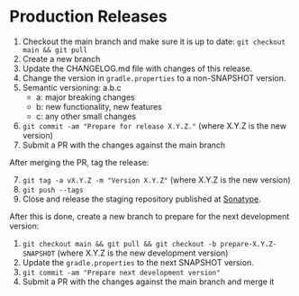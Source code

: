 # Production Releases

1. Checkout the main branch and make sure it is up to date: `git checkout main && git pull`
2. Create a new branch
3. Update the CHANGELOG.md file with changes of this release.
4. Change the version in `gradle.properties` to a non-SNAPSHOT version.
5. Semantic versioning: a.b.c
   * a: major breaking changes
   * b: new functionality, new features
   * c: any other small changes
6. `git commit -am "Prepare for release X.Y.Z."` (where X.Y.Z is the new version)
7. Submit a PR with the changes against the main branch

After merging the PR, tag the release:

7. `git tag -a vX.Y.Z -m "Version X.Y.Z"` (where X.Y.Z is the new version)
8. `git push --tags`
9. Close and release the staging repository published at [Sonatype](https://s01.oss.sonatype.org/).

After this is done, create a new branch to prepare for the next development version:

1. `git checkout main && git pull && git checkout -b prepare-X.Y.Z-SNAPSHOT` (where X.Y.Z is the new development version)
2. Update the `gradle.properties` to the next SNAPSHOT version.
3. `git commit -am "Prepare next development version"`
4. Submit a PR with the changes against the main branch and merge it
